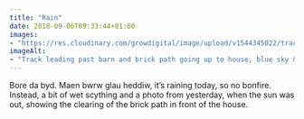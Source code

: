 ```yaml
---
title: "Rain"
date: 2018-09-06T09:33:44+01:00
images: 
- "https://res.cloudinary.com/growdigital/image/upload/v1544345022/track-30622863738.jpg"
imageAlt: 
- "Track leading past barn and brick path going up to house, blue sky & cloud"
---
```


Bore da byd. Maen bwrw glau heddiw, it’s raining today, so no bonfire. Instead, a bit of wet scything and a photo from yesterday, when the sun was out, showing the clearing of the brick path in front of the house. 
